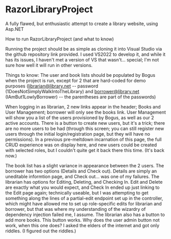 # RazorLibraryProject
A fully flawed, but enthusiastic attempt to create a library website, using Asp.NET


How to run RazorLibraryProject
(and what to know)

  Running the project should be as simple as cloning it into Visual Studio via the github repository link provided. I used VS2022 to develop it, and while it has its issues, I haven't met a version of VS that wasn't... special; I'm not sure how well it will run in other versions.
  
Things to know:
The user and book lists should be populated by Bogus when the project is run, except for 2 that are hard-coded for demo purposes (librarian@library.net 
-- password (1DoesNotSimplyWalkIntoTheLibrary) and borrower@library.net (IAmBut1LowlyBorrower) -- the parentheses are part of the passwords)

When logging in as librarian, 2 new links appear in the header; Books and User Management; borrower will only see the books link.
User Management will show you a list of the users provisioned by Bogus, as well as our 2 active accounts. There is a button to create new users, but it's a trick; there are no more users to be had (through this screen; you can still register new users through the initial login/registration page, but they will have no permissions). In a previous pre-meltdown incarnation of this page, the full CRUD experience was on display here, and new users could be created with selected roles, but I couldn't quite get it back there this time. (It's back now.)

The book list has a slight variance in appearance between the 2 users.
The borrower has two options (Details and Check out). Details are simply an uneditable informtion page, and Check out... was one of my failures.
The librarian has options for Editing, Deleting, and Checking In. Edit and Delete are exactly what you would expect, and Check In ended up just linking to the Edit page again; technically useable, but I was attempting to get something along the lines of a partial-edit endpoint set up in the controller, which might have allowed me to set up role-specific edits for librarian and borrower, but that was where my understanding of the wizardry of dependency injection failed me, I assume.
The librarian also has a button to add more books. This button works. Why does the user admin button not work, when this one does? I asked the elders of the internet and got only riddles. (I figured out the riddles.)
